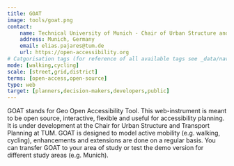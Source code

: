 ```yaml
---
title: GOAT
image: tools/goat.png
contact:
    name: Technical University of Munich - Chair of Urban Structure and Transport Planning
    address: Munich, Germany
    email: elias.pajares@tum.de
    url: https://open-accessibility.org
# Catgorisation tags (for reference of all available tags see _data/navigation_tools.yml file):
mode: [walking,cycling]
scale: [street,grid,district]
terms: [open-access,open-source]
type: web
target: [planners,decision-makers,developers,public]
---
```


GOAT stands for Geo Open Accessibility Tool. This web-instrument is meant to be open source, interactive, flexible and useful for accessibility planning. It is under development at the Chair for Urban Structure and Transport Planning at TUM. GOAT is designed to model active mobility (e.g. walking, cycling), enhancements and extensions are done on a regular basis. You can transfer GOAT to your area of study or test the demo version for different study areas (e.g. Munich).
